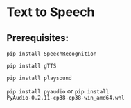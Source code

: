 # Text to Speech

## Prerequisites:

`pip install SpeechRecognition`

`pip install gTTS`

`pip install playsound`

`pip install pyaudio` or `pip install PyAudio‑0.2.11‑cp38‑cp38‑win_amd64.whl`

